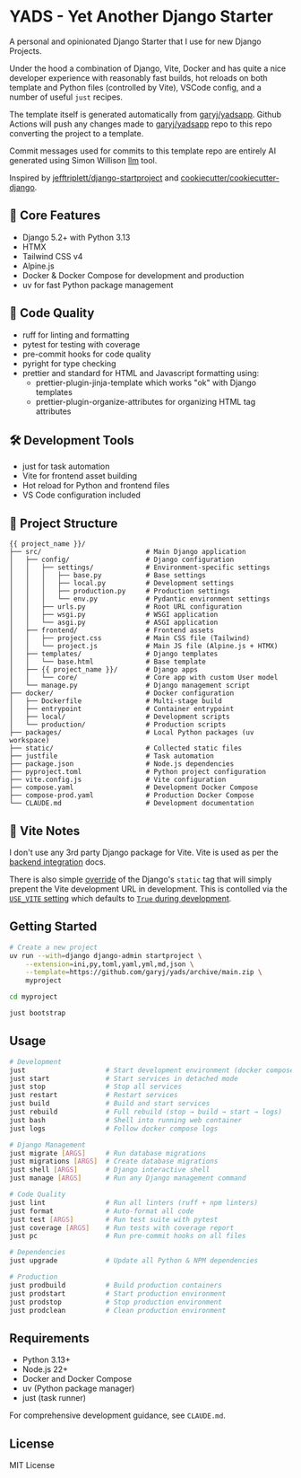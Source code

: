 
# YADS - Yet Another Django Starter

A personal and opinionated Django Starter that I use for new Django Projects.

Under the hood a combination of Django, Vite, Docker and has quite a nice developer experience with reasonably fast
builds, hot reloads on both template and Python files (controlled by Vite), VSCode config, and a number of useful `just`
recipes.

The template itself is generated automatically from [garyj/yadsapp](https://github.com/garyj/yadsapp). Github Actions
will push any changes made to [garyj/yadsapp](https://github.com/garyj/yadsapp) repo to this repo converting the project
to a template.

Commit messages used for commits to this template repo are entirely AI generated using Simon Willison
[llm](https://github.com/simonw/llm) tool.

Inspired by [jefftriplett/django-startproject](https://github.com/jefftriplett/django-startproject) and
[cookiecutter/cookiecutter-django](https://github.com/cookiecutter/cookiecutter-django).

## 🚩 Core Features

- Django 5.2+ with Python 3.13
- HTMX
- Tailwind CSS v4
- Alpine.js
- Docker & Docker Compose for development and production
- uv for fast Python package management

## 👕 Code Quality

- ruff for linting and formatting
- pytest for testing with coverage
- pre-commit hooks for code quality
- pyright for type checking
- prettier and standard for HTML and Javascript formatting using:
  - prettier-plugin-jinja-template which works "ok" with Django templates
  - prettier-plugin-organize-attributes for organizing HTML tag attributes

## 🛠️ Development Tools

- just for task automation
- Vite for frontend asset building
- Hot reload for Python and frontend files
- VS Code configuration included

## 📁 Project Structure

```tree
{{ project_name }}/
├── src/                          # Main Django application
│   ├── config/                   # Django configuration
│   │   ├── settings/             # Environment-specific settings
│   │   │   ├── base.py           # Base settings
│   │   │   ├── local.py          # Development settings
│   │   │   ├── production.py     # Production settings
│   │   │   └── env.py            # Pydantic environment settings
│   │   ├── urls.py               # Root URL configuration
│   │   ├── wsgi.py               # WSGI application
│   │   └── asgi.py               # ASGI application
│   ├── frontend/                 # Frontend assets
│   │   ├── project.css           # Main CSS file (Tailwind)
│   │   └── project.js            # Main JS file (Alpine.js + HTMX)
│   ├── templates/                # Django templates
│   │   └── base.html             # Base template
│   ├── {{ project_name }}/       # Django apps
│   │   └── core/                 # Core app with custom User model
│   └── manage.py                 # Django management script
├── docker/                       # Docker configuration
│   ├── Dockerfile                # Multi-stage build
│   ├── entrypoint                # Container entrypoint
│   ├── local/                    # Development scripts
│   └── production/               # Production scripts
├── packages/                     # Local Python packages (uv workspace)
├── static/                       # Collected static files
├── justfile                      # Task automation
├── package.json                  # Node.js dependencies
├── pyproject.toml                # Python project configuration
├── vite.config.js                # Vite configuration
├── compose.yaml                  # Development Docker Compose
├── compose-prod.yaml             # Production Docker Compose
└── CLAUDE.md                     # Development documentation
```

## 📐 Vite Notes

I don't use any 3rd party Django package for Vite. Vite is used as per the [backend
integration](https://vite.dev/guide/backend-integration) docs.

There is also simple
[override](https://github.com/garyj/yads/blob/master/src/project_name/core/templatetags/core_tags.py) of the Django's
`static` tag that will simply prepent the Vite development URL in development. This is contolled via the [`USE_VITE`
setting](https://github.com/garyj/yads/blob/master/src/config/settings/env.py) which defaults to [`True` during
development](https://github.com/garyj/yads/blob/master/.env.example).

## Getting Started

```bash
# Create a new project
uv run --with=django django-admin startproject \
    --extension=ini,py,toml,yaml,yml,md,json \
    --template=https://github.com/garyj/yads/archive/main.zip \
    myproject

cd myproject

just bootstrap
```

## Usage

```bash
# Development
just                    # Start development environment (docker compose up)
just start              # Start services in detached mode
just stop               # Stop all services
just restart            # Restart services
just build              # Build and start services
just rebuild            # Full rebuild (stop → build → start → logs)
just bash               # Shell into running web container
just logs               # Follow docker compose logs

# Django Management
just migrate [ARGS]     # Run database migrations
just migrations [ARGS]  # Create database migrations
just shell [ARGS]       # Django interactive shell
just manage [ARGS]      # Run any Django management command

# Code Quality
just lint               # Run all linters (ruff + npm linters)
just format             # Auto-format all code
just test [ARGS]        # Run test suite with pytest
just coverage [ARGS]    # Run tests with coverage report
just pc                 # Run pre-commit hooks on all files

# Dependencies
just upgrade            # Update all Python & NPM dependencies

# Production
just prodbuild          # Build production containers
just prodstart          # Start production environment
just prodstop           # Stop production environment
just prodclean          # Clean production environment
```

## Requirements

- Python 3.13+
- Node.js 22+
- Docker and Docker Compose
- uv (Python package manager)
- just (task runner)

For comprehensive development guidance, see `CLAUDE.md`.

## License

MIT License
